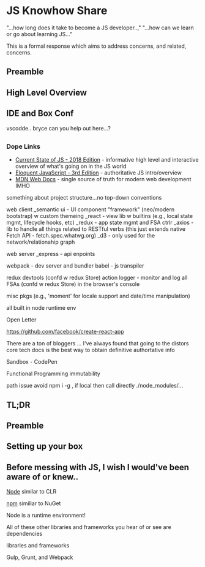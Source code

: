 # JS Knowhow Share

"...how long does it take to become a JS developer..," "...how can we learn or go about learning JS..."

This is a formal response which aims to address concerns, and related, concerns.

## Preamble

## High Level Overview

## IDE and Box Conf
vscodde..
bryce can you help out here...?

## 

### Dope Links
* [Current State of JS - 2018 Edition](https://2018.stateofjs.com/introduction/) - informative high level and interactive overview of what's going on in the JS world
* [Eloquent JavaScript - 3rd Edition](https://eloquentjavascript.net/) - authoritative JS intro/overview
* [MDN Web Docs](https://developer.mozilla.org/en-US/) - single source of truth for modern web development IMHO


something about project structure...no top-down conventions

web client
\_semantic ui - UI component "framework" (neo/modern bootstrap) w custom themeing
\_react - view lib w builtins (e.g., local state mgmt, lifecycle hooks, etc)
\_redux - app state mgmt and FSA ctrlr
\_axios - lib to handle all things related to RESTful verbs (this just extends native Fetch API - fetch.spec.whatwg.org)
\_d3 - only used for the network/relationahip graph

web server
\_express - api enpoints

webpack - dev server and bundler
babel - js transpiler

redux devtools (confd w redux Store)
action logger - monitor and log all FSAs (confd w redux Store) in the browser's console

misc pkgs (e.g., 'moment' for locale support and date/time manipulation)

all built in node runtime env



Open Letter


https://github.com/facebook/create-react-app

There are a ton of bloggers ... I've always found that going to the distors core tech docs is the best way to obtain definitive authortative info

Sandbox - CodePen






Functional Programming 
immutability




path issue avoid npm i -g , if local then call directly ./node_modules/...

## TL;DR

## Preamble

## Setting up your box

## Before messing with JS, I wish I would've been aware of or knew..

[Node](https://nodejs.org/en/) similar to CLR

[npm](https://www.npmjs.com/) similiar to NuGet

Node is a runtime environment!

All of these other libraries and frameworks you hear of or see are dependencies 


libraries and frameworks


Gulp, Grunt, and Webpack
